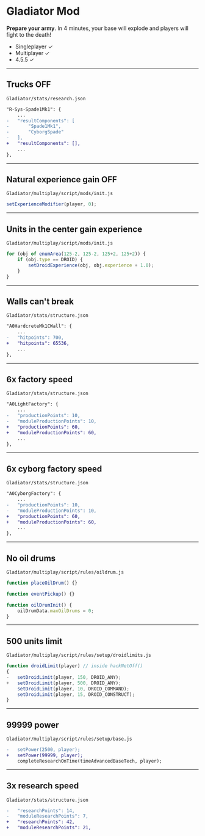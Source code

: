# Gladiator Mod

**Prepare your army**. In 4 minutes, your base will explode and players will fight to the death!

- Singleplayer ✓
- Multiplayer ✓
- 4.5.5 ✓

---

## Trucks OFF
`Gladiator/stats/research.json`

```diff
"R-Sys-Spade1Mk1": {
    ...
-   "resultComponents": [
-       "Spade1Mk1",
-       "CyborgSpade"
-   ],
+   "resultComponents": [],
    ...
},
```

---

## Natural experience gain OFF
`Gladiator/multiplay/script/mods/init.js`

```js
setExperienceModifier(player, 0);
```

---

## Units in the center gain experience
`Gladiator/multiplay/script/mods/init.js`

```js
for (obj of enumArea(125-2, 125-2, 125+2, 125+2)) {
    if (obj.type == DROID) {
        setDroidExperience(obj, obj.experience + 1.0);
    }
}
```

---

## Walls can't break
`Gladiator/stats/structure.json`

```diff
"A0HardcreteMk1CWall": {
    ...
-   "hitpoints": 700,
+   "hitpoints": 65536,
    ...
},
```

---

## 6x factory speed
`Gladiator/stats/structure.json`

```diff
"A0LightFactory": {
    ...
-   "productionPoints": 10,
-   "moduleProductionPoints": 10,
+   "productionPoints": 60,
+   "moduleProductionPoints": 60,
    ...
},
```

---

## 6x cyborg factory speed
`Gladiator/stats/structure.json`

```diff
"A0CyborgFactory": {
    ...
-   "productionPoints": 10,
-   "moduleProductionPoints": 10,
+   "productionPoints": 60,
+   "moduleProductionPoints": 60,
    ...
},
```

---

## No oil drums
`Gladiator/multiplay/script/rules/oildrum.js`

```js
function placeOilDrum() {}

function eventPickup() {}

function oilDrumInit() {
    oilDrumData.maxOilDrums = 0;
}
```

---

## 500 units limit
`Gladiator/multiplay/script/rules/setup/droidlimits.js`

```js
function droidLimit(player)	// inside hackNetOff()
{
-   setDroidLimit(player, 150, DROID_ANY);
+   setDroidLimit(player, 500, DROID_ANY);
    setDroidLimit(player, 10, DROID_COMMAND);
    setDroidLimit(player, 15, DROID_CONSTRUCT);
}

```

---

## 99999 power
`Gladiator/multiplay/script/rules/setup/base.js`

```diff
-   setPower(2500, player);
+   setPower(99999, player);
    completeResearchOnTime(timeAdvancedBaseTech, player);
```

---

## 3x research speed
`Gladiator/stats/structure.json`

```diff
-   "researchPoints": 14,
-   "moduleResearchPoints": 7,
+   "researchPoints": 42,
+   "moduleResearchPoints": 21,
```
